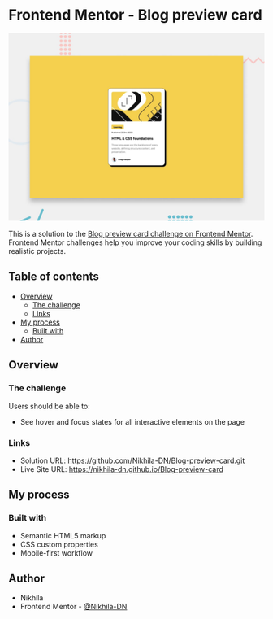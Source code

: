 # Frontend Mentor - Blog preview card

![Design preview for the Blog preview card coding challenge](./preview.jpg)

This is a solution to the [Blog preview card challenge on Frontend Mentor](https://www.frontendmentor.io/challenges/blog-preview-card-ckPaj01IcS). Frontend Mentor challenges help you improve your coding skills by building realistic projects. 

## Table of contents

- [Overview](#overview)
  - [The challenge](#the-challenge)
  - [Links](#links)
- [My process](#my-process)
  - [Built with](#built-with)
- [Author](#author)


## Overview

### The challenge

Users should be able to:

- See hover and focus states for all interactive elements on the page


### Links

- Solution URL: https://github.com/Nikhila-DN/Blog-preview-card.git
- Live Site URL: https://nikhila-dn.github.io/Blog-preview-card

## My process

### Built with

- Semantic HTML5 markup
- CSS custom properties
- Mobile-first workflow

## Author

- Nikhila
- Frontend Mentor - [@Nikhila-DN]([https://www.frontendmentor.io/profile/Nikhila-DN])

